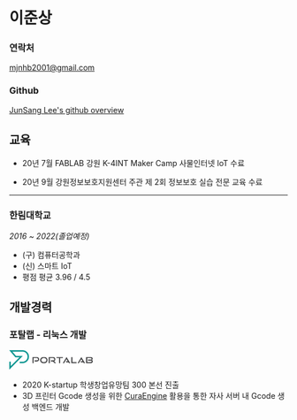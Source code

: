 # 이준상

### 연락처
mjnhb2001@gmail.com

### Github
[JunSang Lee's github overview](https://github.com/Thrada)

## 교육

- 20년 7월 FABLAB 강원 K-4INT Maker Camp 사물인터넷 IoT 수료

- 20년 9월 강원정보보호지원센터 주관 제 2회 정보보호 실습 전문 교육 수료

---

### 한림대학교

*2016 ~ 2022(졸업예정)*

- (구) 컴퓨터공학과
- (신) 스마트 IoT
- 평점 평균 3.96 / 4.5

## 개발경력

### 포탈랩 - 리눅스 개발
<img src = "./Portalab_Logo_type_C.png" height="30%" width="30%"></img>
 - 2020 K-startup 학생창업유망팀 300 본선 진출
 - 3D 프린터 Gcode 생성을 위한 [CuraEngine](https://github.com/Ultimaker/CuraEngine) 활용을 통한 자사 서버 내 Gcode 생성 백엔드 개발